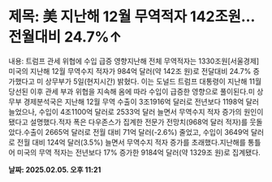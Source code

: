 # **제목: 美 지난해 12월 무역적자 142조원…전월대비 24.7%↑**

  내용: 트럼프 관세 위협에 수입 급증 영향지난해 전체 무역적자는 1330조원[서울경제] 미국의 지난해 12월 무역수지 적자가 984억 달러(약 142조 원)로 전달대비 24.7% 증가했다고 미 상무부가 5일(현지시간) 밝혔다. 이는 도널드 트럼프 대통령이 지난해 11월 당선된 이후 관세 부과 위협을 지속해 옴에 따라 수입이 급증한 영향으로 풀이된다.미 상무부 경제분석국은 지난해 12월 무역 수출이 3조1916억 달러로 전년보다 1198억 달러 늘었으나, 수입이 4조1100억 달러로 2533억 달러 늘면서 무역수지 적자 증가의 원인이 됐다고 설명했다.적자 폭은 다우존스가 집계한 전문가 전망치(968억 달러 적자)를 웃돌았다.수출이 2665억 달러로 전월 대비 71억 달러(-2.6%) 줄었고, 수입이 3649억 달러로 전월 대비 124억 달러(3.5%) 늘면서 무역수지 적자 증가를 초래했다.지난해를 통틀어 미국의 무역 적자는 전년보다 17% 증가한 9184억 달러(약 1329조 원)로 집계됐다.

  **날짜: 2025.02.05. 오후 11:21**